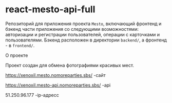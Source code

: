 # react-mesto-api-full

Репозиторий для приложения проекта `Mesto`, включающий фронтенд и бэкенд части приложения со следующими возможностями: авторизации и регистрации пользователей, операции с карточками и пользователями. Бэкенд расположен в директории `backend/`, а фронтенд - в `frontend/`. 

О проекте

Проект создан для обмена фотографиями красивых мест.

https://xenoxil.mesto.nomoreparties.sbs/  -сайт

https://xenoxil.mesto-api.nomoreparties.sbs/  -api

51.250.96.177 -ip-адресс

